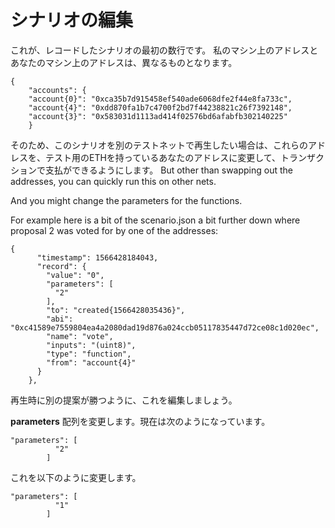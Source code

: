 # シナリオの編集

これが、レコードしたシナリオの最初の数行です。  私のマシン上のアドレスとあなたのマシン上のアドレスは、異なるものとなります。

```
{
    "accounts": {
    "account{0}": "0xca35b7d915458ef540ade6068dfe2f44e8fa733c",
    "account{4}": "0xdd870fa1b7c4700f2bd7f44238821c26f7392148",
    "account{3}": "0x583031d1113ad414f02576bd6afabfb302140225"
    }
```

そのため、このシナリオを別のテストネットで再生したい場合は、これらのアドレスを、テスト用のETHを持っているあなたのアドレスに変更して、トランザクションで支払ができるようにします。  But other than swapping out the addresses, you can quickly run this on other nets.

And you might change the parameters for the functions.

For example here is a bit of the scenario.json a bit further down where proposal 2 was voted for by one of the addresses:

```
{
      "timestamp": 1566428184043,
      "record": {
        "value": "0",
        "parameters": [
          "2"
        ],
        "to": "created{1566428035436}",
        "abi": "0xc41589e7559804ea4a2080dad19d876a024ccb05117835447d72ce08c1d020ec",
        "name": "vote",
        "inputs": "(uint8)",
        "type": "function",
        "from": "account{4}"
      }
    },
```

再生時に別の提案が勝つように、これを編集しましょう。

**parameters** 配列を変更します。現在は次のようになっています。

```
"parameters": [
          "2"
        ]
```

これを以下のように変更します。

```
"parameters": [
          "1"
        ]
```
